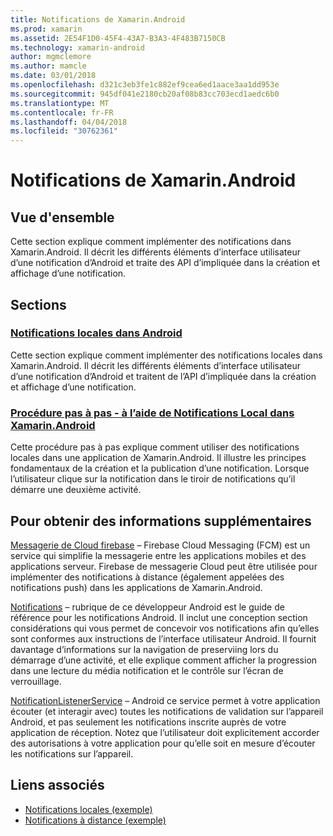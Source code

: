 ```yaml
---
title: Notifications de Xamarin.Android
ms.prod: xamarin
ms.assetid: 2E54F1D0-45F4-43A7-B3A3-4F483B7150CB
ms.technology: xamarin-android
author: mgmclemore
ms.author: mamcle
ms.date: 03/01/2018
ms.openlocfilehash: d321c3eb3fe1c882ef9cea6ed1aace3aa1dd953e
ms.sourcegitcommit: 945df041e2180cb20af08b83cc703ecd1aedc6b0
ms.translationtype: MT
ms.contentlocale: fr-FR
ms.lasthandoff: 04/04/2018
ms.locfileid: "30762361"
---
```

# <a name="notifications-in-xamarinandroid"></a>Notifications de Xamarin.Android


## <a name="overview"></a>Vue d'ensemble

Cette section explique comment implémenter des notifications dans Xamarin.Android. Il décrit les différents éléments d’interface utilisateur d’une notification d’Android et traite des API d’impliquée dans la création et affichage d’une notification.


## <a name="sections"></a>Sections

### <a name="local-notifications-in-androidlocal-notificationsmd"></a>[Notifications locales dans Android](local-notifications.md)

Cette section explique comment implémenter des notifications locales dans Xamarin.Android. Il décrit les différents éléments d’interface utilisateur d’une notification d’Android et traitent de l’API d’impliquée dans la création et affichage d’une notification. 

### <a name="walkthrough---using-local-notifications-in-xamarinandroidlocal-notifications-walkthroughmd"></a>[Procédure pas à pas - à l’aide de Notifications Local dans Xamarin.Android](local-notifications-walkthrough.md)  
 
Cette procédure pas à pas explique comment utiliser des notifications locales dans une application de Xamarin.Android. Il illustre les principes fondamentaux de la création et la publication d’une notification. Lorsque l’utilisateur clique sur la notification dans le tiroir de notifications qu’il démarre une deuxième activité. 


## <a name="for-further-reading"></a>Pour obtenir des informations supplémentaires

[Messagerie de Cloud firebase](~/android/data-cloud/google-messaging/firebase-cloud-messaging.md) &ndash; Firebase Cloud Messaging (FCM) est un service qui simplifie la messagerie entre les applications mobiles et des applications serveur. Firebase de messagerie Cloud peut être utilisée pour implémenter des notifications à distance (également appelées des notifications push) dans les applications de Xamarin.Android.

[Notifications](http://developer.android.com/guide/topics/ui/notifiers/notifications.html) &ndash; rubrique de ce développeur Android est le guide de référence pour les notifications Android. Il inclut une conception section considérations qui vous permet de concevoir vos notifications afin qu’elles sont conformes aux instructions de l’interface utilisateur Android. Il fournit davantage d’informations sur la navigation de preserviing lors du démarrage d’une activité, et elle explique comment afficher la progression dans une lecture du média notification et le contrôle sur l’écran de verrouillage. 

[NotificationListenerService](https://developer.xamarin.com/api/type/Android.Service.Notification.NotificationListenerService/) &ndash; Android ce service permet à votre application écouter (et interagir avec) toutes les notifications de validation sur l’appareil Android, et pas seulement les notifications inscrite auprès de votre application de réception. Notez que l’utilisateur doit explicitement accorder des autorisations à votre application pour qu’elle soit en mesure d’écouter les notifications sur l’appareil.





## <a name="related-links"></a>Liens associés

- [Notifications locales (exemple)](https://developer.xamarin.com/samples/monodroid/LocalNotifications/)
- [Notifications à distance (exemple)](https://developer.xamarin.com/samples/monodroid/RemoteNotifications/)
